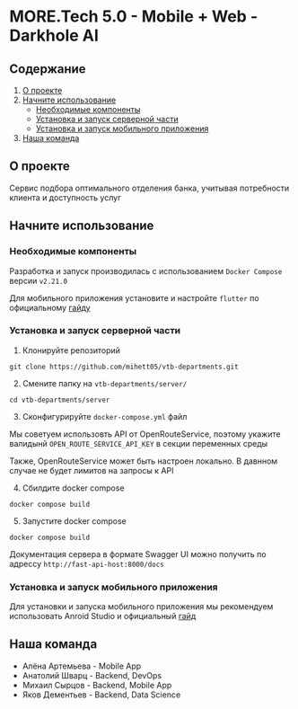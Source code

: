 # MORE.Tech 5.0 - Mobile + Web - Darkhole AI

## Содержание

<ol>
<li>
  <a href="#о-проекте">О проекте</a>
</li>
<li>
  <a href="#начните-использование">Начните использование</a>
  <ul>
    <li><a href="#необходимые-компоненты">Необходимые компоненты</a></li>
    <li><a href="#установка-и-запуск-серверной-части">Установка и запуск серверной части</a></li>
    <li><a href="#установка-и-запуск-мобильного-приложения">Установка и запуск мобильного приложения</a></li>
  </ul>
</li>
<li><a href="#наша-команда">Наша команда</a></li>
</ol>

## О проекте

Сервис подбора оптимального отделения банка, учитывая потребности клиента и доступность услуг

## Начните использование

### Необходимые компоненты

Разработка и запуск производилась с использованием `Docker Compose` версии `v2.21.0`

Для мобильного приложения установите и настройте `flutter` по официальному [гайду](https://flutterdocs.ru/ustanovka/)

### Установка и запуск серверной части

1. Клонируйте репозиторий

```shell
git clone https://github.com/mihett05/vtb-departments.git
```

2. Смените папку на `vtb-departments/server/`

```shell
cd vtb-departments/server
```

3. Сконфигурируйте `docker-compose.yml` файл

Мы советуем использовть API от OpenRouteService, поэтому укажите валидынй `OPEN_ROUTE_SERVICE_API_KEY` в секции
переменных среды

Также, OpenRouteService может быть настроен локально. В давнном случае не будет лимитов на запросы к API

4. Сбилдите docker compose

```shell
docker compose build
```

5. Запустите docker compose

```shell
docker compose build
```

Документация сервера в формате Swagger UI можно получить по адрессу `http://fast-api-host:8000/docs`

### Установка и запуск мобильного приложения

Для установки и запуска мобильного приложения мы рекомендуем использовать Anroid Studio и
официальный [гайд](https://docs.flutter.dev/tools/android-studio)

## Наша команда

* Алёна Артемьева - Mobile App
* Анатолий Шварц - Backend, DevOps
* Михаил Сырцов - Backend, Mobile App
* Яков Дементьев - Backend, Data Science
